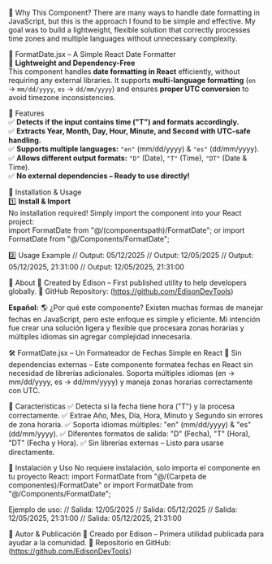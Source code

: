 🎯 Why This Component?
There are many ways to handle date formatting in JavaScript, but this is the approach I found to be simple and effective. 
My goal was to build a lightweight, flexible solution that correctly processes time zones and multiple languages without unnecessary complexity.

📅 FormatDate.jsx – A Simple React Date Formatter  
🚀 **Lightweight and Dependency-Free**  
This component handles **date formatting in React** efficiently, without requiring any external libraries. 
It supports **multi-language formatting** (`en` → `mm/dd/yyyy`, `es` → `dd/mm/yyyy`) and ensures **proper UTC conversion** to avoid timezone inconsistencies.  

🌟 Features  
✅ **Detects if the input contains time ("T") and formats accordingly.**  
✅ **Extracts Year, Month, Day, Hour, Minute, and Second with UTC-safe handling.**  
✅ **Supports multiple languages:** `"en"` (mm/dd/yyyy) & `"es"` (dd/mm/yyyy).  
✅ **Allows different output formats:** `"D"` (Date), `"T"` (Time), `"DT"` (Date & Time).  
✅ **No external dependencies – Ready to use directly!**  

🚀 Installation & Usage  
1️⃣ **Install & Import**  
No installation required! Simply import the component into your React project:  
import FormatDate from "@/(componentspath)/FormatDate"; or import FormatDate from "@/Components/FormatDate";

2️⃣ Usage Example
<FormatDate date="2025-05-12T21:31:00.000000Z" format="D" language="en" />   // Output: 05/12/2025
<FormatDate date="2025-05-12T21:31:00.000000Z" format="D" language="es" />   // Output: 12/05/2025
<FormatDate date="2025-05-12T21:31:00.000000Z" format="DT" language="en" />  // Output: 05/12/2025, 21:31:00
<FormatDate date="2025-05-12T21:31:00.000000Z" format="DT" language="es" />  // Output: 12/05/2025, 21:31:00

📌 About
🚀 Created by Edison – First published utility to help developers globally. 🔗 GitHub Repository: (https://github.com/EdisonDevTools)

**Español:**
🌎 ¿Por qué este componente?
Existen muchas formas de manejar fechas en JavaScript, pero este enfoque es simple y eficiente. 
Mi intención fue crear una solución ligera y flexible que procesara zonas horarias y múltiples idiomas sin agregar complejidad innecesaria.

🛠️ FormatDate.jsx – Un Formateador de Fechas Simple en React
🚀 Sin dependencias externas – Este componente formatea fechas en React sin necesidad de librerías adicionales. 
Soporta múltiples idiomas (en → mm/dd/yyyy, es → dd/mm/yyyy) y maneja zonas horarias correctamente con UTC.

🌟 Características
✅ Detecta si la fecha tiene hora ("T") y la procesa correctamente. 
✅ Extrae Año, Mes, Día, Hora, Minuto y Segundo sin errores de zona horaria. 
✅ Soporta idiomas múltiples: "en" (mm/dd/yyyy) & "es" (dd/mm/yyyy). 
✅ Diferentes formatos de salida: "D" (Fecha), "T" (Hora), "DT" (Fecha y Hora). 
✅ Sin librerías externas – Listo para usarse directamente.

🚀 Instalación y Uso
No requiere instalación, solo importa el componente en tu proyecto React: import FormatDate from "@/(Carpeta de componentes)/FormatDate" or import FormatDate from "@/Components/FormatDate";

Ejemplo de uso:
<FormatDate date="2025-05-12T21:31:00.000000Z" format="D" language="es" />   // Salida: 12/05/2025
<FormatDate date="2025-05-12T21:31:00.000000Z" format="D" language="en" />   // Salida: 05/12/2025
<FormatDate date="2025-05-12T21:31:00.000000Z" format="DT" language="es" />  // Salida: 12/05/2025, 21:31:00
<FormatDate date="2025-05-12T21:31:00.000000Z" format="DT" language="en" />  // Salida: 05/12/2025, 21:31:00

📌 Autor & Publicación
🚀 Creado por Edison – Primera utilidad publicada para ayudar a la comunidad. 🔗 Repositorio en GitHub: (https://github.com/EdisonDevTools)
